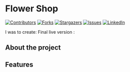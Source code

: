 # Flower Shop

[![Contributors][contributors-shield]][contributors-url]
[![Forks][forks-shield]][forks-url]
[![Stargazers][stars-shield]][stars-url]
[![Issues][issues-shield]][issues-url]
[![LinkedIn][linkedin-shield]][linkedin-url]

I was to create:
Final live version : 

## About the project



## Features


<!-- MARKDOWN LINKS & IMAGES -->

[contributors-shield]: https://img.shields.io/github/contributors/moinkhanif/flower-shop.svg?style=flat-square
[contributors-url]: https://github.com/moinkhanif/flower-shop/graphs/contributors
[forks-shield]: https://img.shields.io/github/forks/moinkhanif/flower-shop.svg?style=flat-square
[forks-url]: https://github.com/moinkhanif/flower-shop/network/members
[stars-shield]: https://img.shields.io/github/stars/moinkhanif/flower-shop.svg?style=flat-square
[stars-url]: https://github.com/moinkhanif/flower-shop/stargazers
[issues-shield]: https://img.shields.io/github/issues/moinkhanif/flower-shop.svg?style=flat-square
[issues-url]: https://github.com/moinkhanif/flower-shop/issues
[linkedin-shield]: https://img.shields.io/badge/-LinkedIn-black.svg?style=flat-square&logo=linkedin&colorB=555
[linkedin-url]: https://linkedin.com/in/moinkhanif
[product-screenshot]: images/screenshot.png
